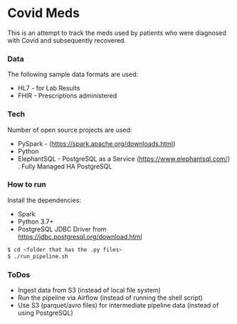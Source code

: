 # Covid Meds

This is an attempt to track the meds used by patients who were diagnosed with Covid and subsequently recovered.

### Data

The following sample data formats are used:

* HL7 - for Lab Results
* FHIR - Prescriptions administered

### Tech

Number of open source projects are used:

* PySpark - (https://spark.apache.org/downloads.html)
* Python
* ElephantSQL - PostgreSQL as a Service (https://www.elephantsql.com/) . Fully Managed HA PostgreSQL

### How to run

Install the dependencies:
* Spark
* Python 3.7+
* PostgreSQL JDBC Driver from https://jdbc.postgresql.org/download.html

```sh
$ cd <folder that has the .py files>
$ ./run_pipeline.sh
```
### ToDos

* Ingest data from S3 (instead of local file system)
* Run the pipeline via Airflow (instead of running the shell script)
* Use S3 (parquet/avro files) for intermediate pipeline data (instead of using PostgreSQL)
